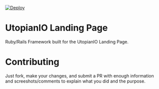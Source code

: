 [![Deploy](https://www.herokucdn.com/deploy/button.svg)](https://heroku.com/deploy)

# UtopianIO Landing Page

Ruby/Rails Framework built for the UtopianIO Landing Page.

# Contributing

Just fork, make your changes, and submit a PR with enough information and screeshots/comments to explain what you did and the purpose.
